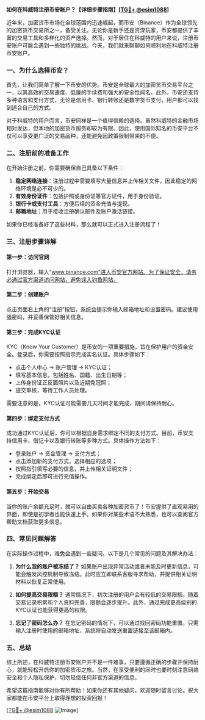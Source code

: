 **如何在科威特注册币安账户？【详细步骤指南】[[TG💪+ @esim1088](https://t.me/s/esim1088)]**

近年来，加密货币市场在全球范围内迅速崛起，而币安（Binance）作为全球领先的加密货币交易所之一，备受关注。无论你是新手还是资深玩家，币安都提供了丰富的交易工具和多样化的资产选择。然而，对于居住在科威特的用户来说，注册币安账户可能会遇到一些独特的挑战。今天，我们就来聊聊如何顺利地在科威特注册币安账户。

### 一、为什么选择币安？

首先，让我们简单了解一下币安的优势。币安是全球最大的加密货币交易平台之一，以其高效的交易速度、低廉的手续费和强大的安全性闻名。此外，币安还支持多种语言和支付方式，无论是信用卡、银行转账还是数字货币支付，用户都可以找到适合自己的方式。

对于科威特的用户而言，币安同样是一个值得信赖的选择。虽然科威特的金融市场相对发达，但本地的加密货币服务却较为有限。因此，使用国际知名的币安平台不仅可以享受更广泛的交易品种，还能避免因政策限制带来的不便。

### 二、注册前的准备工作

在开始注册之前，你需要确保自己具备以下条件：

1. **稳定网络连接**：注册过程中需要填写大量信息并上传相关文件，因此稳定的网络环境是必不可少的。
2. **有效身份证件**：包括护照或身份证等官方证件，用于身份验证。
3. **银行卡或支付工具**：方便后续的资金充值与提现。
4. **邮箱地址**：用于接收注册确认邮件及账户激活链接。

如果你已经准备好了这些材料，那么就可以正式进入注册流程了！

### 三、注册步骤详解

#### 第一步：访问官网

打开浏览器，输入“www.binance.com”进入币安官方网站。为了保证安全，请务必通过官方渠道访问网站，避免误入钓鱼网站。

#### 第二步：创建账户

点击页面右上角的“注册”按钮，系统会提示你输入邮箱地址和设置密码。建议使用强密码，并妥善保管好相关信息。

#### 第三步：完成KYC认证

KYC（Know Your Customer）是币安的一项重要措施，旨在保护用户的资金安全。登录后，你需要按照指示完成实名认证。具体步骤如下：

- 点击个人中心 -> 账户管理 -> KYC认证；
- 填写基本信息，包括姓名、国籍、出生日期等；
- 上传身份证正反面照片以及近期免冠照；
- 提交审核，等待工作人员处理。

需要注意的是，KYC认证可能需要几天时间才能完成，期间请保持耐心。

#### 第四步：绑定支付方式

成功通过KYC认证后，你可以根据自身需求绑定不同的支付方式。目前，币安支持信用卡、借记卡以及银行转账等多种方式。具体操作方法如下：

- 登录账户 -> 资金管理 -> 支付方式；
- 点击添加新的支付方式，选择相应的选项；
- 按照指引填写必要的信息，并上传相关证明文件；
- 完成绑定后即可进行充值操作。

#### 第五步：开始交易

当你的账户余额充足时，就可以自由买卖各种加密货币了！币安提供了直观易用的界面，即使是初学者也能快速上手。如果你对某些术语不太熟悉，也可以查阅官方帮助文档获取更多信息。

### 四、常见问题解答

在实际操作过程中，难免会遇到一些疑问。以下是几个常见的问题及其解决办法：

1. **为什么我的账户被冻结了？**
   如果账户出现异常活动或者未能及时更新信息，可能会触发风控机制导致冻结。此时应立即联系客服寻求帮助，并提供相关证明材料以恢复正常使用。

2. **如何提高交易限额？**
   通常情况下，初次注册的用户会有较低的交易限额。随着交易记录积累和个人资料完善，限额会逐步提升。此外，通过完成更高级别的KYC认证也能获得更高的权限。

3. **忘记了密码怎么办？**
   在忘记密码的情况下，可以通过找回密码功能重置。只需输入注册时使用的邮箱地址，系统将自动发送重置链接至该邮箱内。

### 五、总结

综上所述，在科威特注册币安账户并不是一件难事，只要遵循正确的步骤并保持耐心，就能轻松开启你的加密货币之旅。当然，在享受便利的同时也要时刻注意网络安全和个人隐私保护，切勿轻信任何非官方渠道的信息。

希望这篇指南能够对你有所帮助！如果你还有其他疑问，欢迎随时留言讨论。祝大家都能在币安平台上取得理想的投资回报！

[[TG💪+ @esim1088](https://t.me/s/esim1088) ![Image](https://i.postimg.cc/4NQfJmqS/Snipaste-2025-05-13-00-14-12.png)]